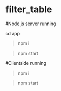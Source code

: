 # filter_table

#Node.js server running

cd app

>npm i

>npm start 


#Clientside running

>npm i

>npm start 
